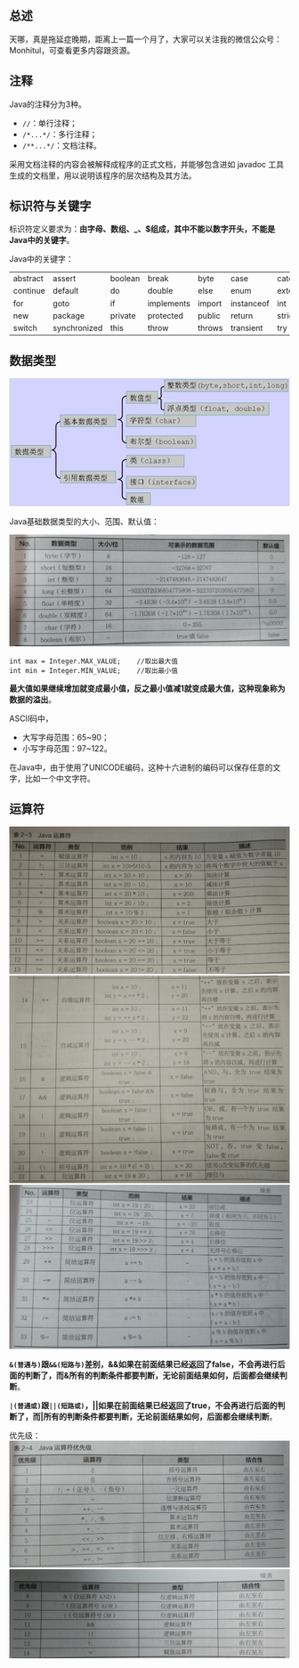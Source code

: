 ## 总述
天哪，真是拖延症晚期，距离上一篇一个月了，大家可以关注我的微信公众号：Monhitul，可查看更多内容跟资源。

## 注释
Java的注释分为3种。

* ``//``：单行注释；
* ``/*...*/``：多行注释；
* ``/**...*/``：文档注释。

采用文档注释的内容会被解释成程序的正式文档，并能够包含进如 javadoc 工具生成的文档里，用以说明该程序的层次结构及其方法。

## 标识符与关键字
标识符定义要求为：**由字母、数组、_、$组成，其中不能以数字开头，不能是Java中的关键字**。

Java中的关键字：
<table>
	<tbody>
		<tr>
			<td>abstract</td>
			<td>assert</td>
			<td>boolean</td>
			<td>break</td>
			<td>byte</td>
			<td>case</td>
			<td>catch</td>
			<td>char</td>
			<td>class</td>
			<td>const</td>
		</tr>
		<tr>
			<td>continue</td>
			<td>default</td>
			<td>do</td>
			<td>double</td>
			<td>else</td>
			<td>enum</td>
			<td>extends</td>
			<td>final</td>
			<td>finally</td>
			<td>float</td>
		</tr>
		<tr>
			<td>for</td>
			<td>goto</td>
			<td>if</td>
			<td>implements</td>
			<td>import</td>
			<td>instanceof</td>
			<td>int</td>
			<td>interface</td>
			<td>long</td>
			<td>native</td>
		</tr>
		<tr>
			<td>new</td>
			<td>package</td>
			<td>private</td>
			<td>protected</td>
			<td>public</td>
			<td>return</td>
			<td>strictfp</td>
			<td>short</td>
			<td>static</td>
			<td>super</td>
		</tr>
		<tr>
			<td>switch</td>
			<td>synchronized</td>
			<td>this</td>
			<td>throw</td>
			<td>throws</td>
			<td>transient</td>
			<td>try</td>
			<td>void</td>
			<td>volatile</td>
			<td>while</td>
		</tr>
	</tbody>
</table>

## 数据类型

<img src="数据类型.png">

Java基础数据类型的大小、范围、默认值：

<img src="基本数据类型.jpg">

```
int max = Integer.MAX_VALUE;	//取出最大值
int min = Integer.MIN_VALUE;	//取出最小值
```

**最大值如果继续增加就变成最小值，反之最小值减1就变成最大值，这种现象称为数据的溢出**。

ASCII码中，
* 大写字母范围：65~90；
* 小写字母范围：97~122。

在Java中，由于使用了UNICODE编码，这种十六进制的编码可以保存任意的文字，比如一个中文字符。

## 运算符
<img src="shang.jpg">
<img src="zhong.jpg">
<img src="xia.jpg">

**``&(普通与)``跟``&&(短路与)``差别，&&如果在前面结果已经返回了false，不会再进行后面的判断了，而&所有的判断条件都要判断，无论前面结果如何，后面都会继续判断**。

**``|(普通或)``跟``||(短路或)``，||如果在前面结果已经返回了true，不会再进行后面的判断了，而|所有的判断条件都要判断，无论前面结果如何，后面都会继续判断**。

优先级：
<img src="qian.jpg">
<img src="hou.jpg">

